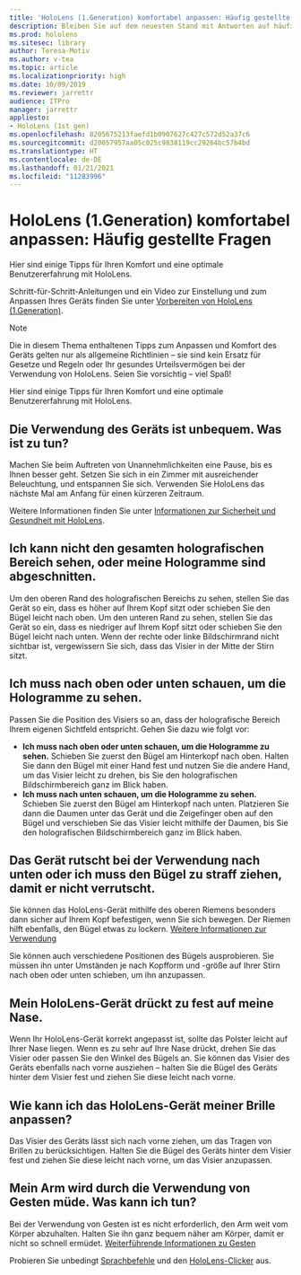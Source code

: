```yaml
---
title: 'HoloLens (1.Generation) komfortabel anpassen: Häufig gestellte Fragen'
description: Bleiben Sie auf dem neuesten Stand mit Antworten auf häufig gestellte Fragen zum Anpassen Ihres Mixed Reality-Geräts mit HoloLens (1. Generation).
ms.prod: hololens
ms.sitesec: library
author: Teresa-Motiv
ms.author: v-tea
ms.topic: article
ms.localizationpriority: high
ms.date: 10/09/2019
ms.reviewer: jarrettr
audience: ITPro
manager: jarrettr
appliesto:
- HoloLens (1st gen)
ms.openlocfilehash: 8205675213faefd1b0907627c427c572d52a37c6
ms.sourcegitcommit: d20057957aa05c025c9838119cc29264bc57b4bd
ms.translationtype: HT
ms.contentlocale: de-DE
ms.lasthandoff: 01/21/2021
ms.locfileid: "11283996"
---
```

# HoloLens (1.Generation) komfortabel anpassen: Häufig gestellte Fragen

Hier sind einige Tipps für Ihren Komfort und eine optimale Benutzererfahrung mit HoloLens.

Schritt-für-Schritt-Anleitungen und ein Video zur Einstellung und zum Anpassen Ihres Geräts finden Sie unter [Vorbereiten von HoloLens (1.Generation)](hololens1-setup.md).

> [!NOTE]
> Die in diesem Thema enthaltenen Tipps zum Anpassen und Komfort des Geräts gelten nur als allgemeine Richtlinien – sie sind kein Ersatz für Gesetze und Regeln oder Ihr gesundes Urteilsvermögen bei der Verwendung von HoloLens. Seien Sie vorsichtig – viel Spaß!

Hier sind einige Tipps für Ihren Komfort und eine optimale Benutzererfahrung mit HoloLens.

## Die Verwendung des Geräts ist unbequem. Was ist zu tun?

Machen Sie beim Auftreten von Unannehmlichkeiten eine Pause, bis es Ihnen besser geht. Setzen Sie sich in ein Zimmer mit ausreichender Beleuchtung, und entspannen Sie sich. Verwenden Sie HoloLens das nächste Mal am Anfang für einen kürzeren Zeitraum.

Weitere Informationen finden Sie unter [Informationen zur Sicherheit und Gesundheit mit HoloLens](https://go.microsoft.com/fwlink/p/?LinkId=746661).

## Ich kann nicht den gesamten holografischen Bereich sehen, oder meine Hologramme sind abgeschnitten.

Um den oberen Rand des holografischen Bereichs zu sehen, stellen Sie das Gerät so ein, dass es höher auf Ihrem Kopf sitzt oder schieben Sie den Bügel leicht nach oben. Um den unteren Rand zu sehen, stellen Sie das Gerät so ein, dass es niedriger auf Ihrem Kopf sitzt oder schieben Sie den Bügel leicht nach unten. Wenn der rechte oder linke Bildschirmrand nicht sichtbar ist, vergewissern Sie sich, dass das Visier in der Mitte der Stirn sitzt.

## Ich muss nach oben oder unten schauen, um die Hologramme zu sehen.

Passen Sie die Position des Visiers so an, dass der holografische Bereich Ihrem eigenen Sichtfeld entspricht. Gehen Sie dazu wie folgt vor:

- **Ich muss nach oben oder unten schauen, um die Hologramme zu sehen.** Schieben Sie zuerst den Bügel am Hinterkopf nach oben. Halten Sie dann den Bügel mit einer Hand fest und nutzen Sie die andere Hand, um das Visier leicht zu drehen, bis Sie den holografischen Bildschirmbereich ganz im Blick haben.
- **Ich muss nach unten schauen, um die Hologramme zu sehen.** Schieben Sie zuerst den Bügel am Hinterkopf nach unten. Platzieren Sie dann die Daumen unter das Gerät und die Zeigefinger oben auf den Bügel und verschieben Sie das Visier leicht mithilfe der Daumen, bis Sie den holografischen Bildschirmbereich ganz im Blick haben.

## Das Gerät rutscht bei der Verwendung nach unten oder ich muss den Bügel zu straff ziehen, damit er nicht verrutscht.

Sie können das HoloLens-Gerät mithilfe des oberen Riemens besonders dann sicher auf Ihrem Kopf befestigen, wenn Sie sich bewegen. Der Riemen hilft ebenfalls, den Bügel etwas zu lockern. [Weitere Informationen zur Verwendung](hololens1-setup.md#adjust-fit)

Sie können auch verschiedene Positionen des Bügels ausprobieren. Sie müssen ihn unter Umständen je nach Kopfform und -größe auf Ihrer Stirn nach oben oder unten schieben, um ihn anzupassen.

## Mein HoloLens-Gerät drückt zu fest auf meine Nase.

Wenn Ihr HoloLens-Gerät korrekt angepasst ist, sollte das Polster leicht auf Ihrer Nase liegen. Wenn es zu sehr auf Ihre Nase drückt, drehen Sie das Visier oder passen Sie den Winkel des Bügels an. Sie können das Visier des Geräts ebenfalls nach vorne ausziehen – halten Sie die Bügel des Geräts hinter dem Visier fest und ziehen Sie diese leicht nach vorne.

## Wie kann ich das HoloLens-Gerät meiner Brille anpassen?

Das Visier des Geräts lässt sich nach vorne ziehen, um das Tragen von Brillen zu berücksichtigen. Halten Sie die Bügel des Geräts hinter dem Visier fest und ziehen Sie diese leicht nach vorne, um das Visier anzupassen.

## Mein Arm wird durch die Verwendung von Gesten müde. Was kann ich tun?

Bei der Verwendung von Gesten ist es nicht erforderlich, den Arm weit vom Körper abzuhalten. Halten Sie ihn ganz bequem näher am Körper, damit er nicht so schnell ermüdet. [Weiterführende Informationen zu Gesten](hololens1-basic-usage.md#use-hololens-with-your-hands)

Probieren Sie unbedingt [Sprachbefehle](hololens-cortana.md) und den [HoloLens-Clicker](hololens1-clicker.md) aus.
